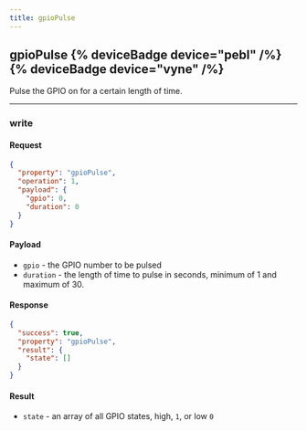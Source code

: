 ```yaml
---
title: gpioPulse
---
```


## gpioPulse {% deviceBadge device="pebl" /%}   {% deviceBadge device="vyne" /%} 
Pulse the GPIO on for a certain length of time.

------------------------------------------------------------------------------------------------------------------

### write

#### Request
```json
{
  "property": "gpioPulse",
  "operation": 1,
  "payload": {
    "gpio": 0,
    "duration": 0
  }
}
```

#### Payload
- `gpio` - the GPIO number to be pulsed
- `duration` - the length of time to pulse in seconds, minimum of 1 and maximum of 30.

#### Response
```json
{
  "success": true,
  "property": "gpioPulse",
  "result": {
    "state": []
  }
}
```

#### Result
- `state` - an array of all GPIO states, high, `1`, or low `0`
